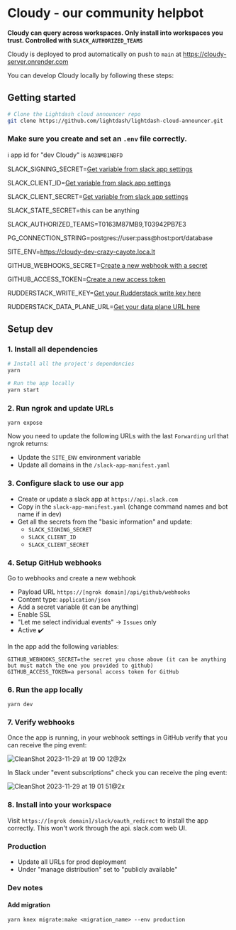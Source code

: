 # Cloudy - our community helpbot

**Cloudy can query across workspaces. Only install into workspaces you trust. Controlled with `SLACK_AUTHORIZED_TEAMS`**

Cloudy is deployed to prod automatically on push to `main` at https://cloudy-server.onrender.com

You can develop Cloudy locally by following these steps:

## Getting started

```bash
# Clone the Lightdash cloud announcer repo
git clone https://github.com/lightdash/lightdash-cloud-announcer.git
```

### Make sure you create and set an `.env` file correctly.

ℹ️ app id for "dev Cloudy" is `A03NM81NBFD`

SLACK_SIGNING_SECRET=[Get variable from slack app settings](https://api.slack.com/apps/[APP_ID]/general)

SLACK_CLIENT_ID=[Get variable from slack app settings](https://api.slack.com/apps/[APP_ID]/general)

SLACK_CLIENT_SECRET=[Get variable from slack app settings](https://api.slack.com/apps/[APP_ID]/general)

SLACK_STATE_SECRET=this can be anything

SLACK_AUTHORIZED_TEAMS=T0163M87MB9,T03942PB7E3

PG_CONNECTION_STRING=postgres://user:pass@host:port/database

SITE_ENV=https://cloudy-dev-crazy-cayote.loca.lt

GITHUB_WEBHOOKS_SECRET=[Create a new webhook with a secret](https://github.com/organizations/lightdash/settings/hooks)

GITHUB_ACCESS_TOKEN=[Create a new access token](https://github.com/settings/tokens/new)

RUDDERSTACK_WRITE_KEY=[Get your Rudderstack write key here](https://app.rudderstack.com/)

RUDDERSTACK_DATA_PLANE_URL=[Get your data plane URL here](https://app.rudderstack.com/)

## Setup dev

### 1. Install all dependencies

```bash
# Install all the project's dependencies
yarn

# Run the app locally
yarn start
```

### 2. Run ngrok and update URLs

```shell
yarn expose
```

Now you need to update the following URLs with the last `Forwarding` url that ngrok returns:

- Update the `SITE_ENV` environment variable
- Update all domains in the `/slack-app-manifest.yaml`

### 3. Configure slack to use our app

- Create or update a slack app at `https://api.slack.com`
- Copy in the `slack-app-manifest.yaml` (change command names and bot name if in dev)
- Get all the secrets from the "basic information" and update:
  - `SLACK_SIGNING_SECRET`
  - `SLACK_CLIENT_ID`
  - `SLACK_CLIENT_SECRET`

### 4. Setup GitHub webhooks

Go to webhooks and create a new webhook

- Payload URL `https://[ngrok domain]/api/github/webhooks`
- Content type: `application/json`
- Add a secret variable (it can be anything)
- Enable SSL
- "Let me select individual events" -> `Issues` only
- Active ✔️

In the app add the following variables:

```
GITHUB_WEBHOOKS_SECRET=the secret you chose above (it can be anything but must match the one you provided to github)
GITHUB_ACCESS_TOKEN=a personal access token for GitHub
```

### 6. Run the app locally

```shell
yarn dev
```

### 7. Verify webhooks

Once the app is running, in your webhook settings in GitHub verify that you can receive the ping event:

![CleanShot 2023-11-29 at 19 00 12@2x](https://github.com/lightdash/lightdash-cloud-announcer/assets/11660098/195add17-9e6e-46c3-8483-9598aa0b619c)

In Slack under "event subscriptions" check you can receive the ping event:

![CleanShot 2023-11-29 at 19 01 51@2x](https://github.com/lightdash/lightdash-cloud-announcer/assets/11660098/87c3b8f8-9a7e-4fd4-ad74-2c3bc0f832ae)

### 8. Install into your workspace

Visit `https://[ngrok domain]/slack/oauth_redirect` to install the app correctly. This won't work through the api.
slack.com web UI.

### Production

- Update all URLs for prod deployment
- Under "manage distribution" set to "publicly available"

### Dev notes

#### Add migration

```shell
yarn knex migrate:make <migration_name> --env production
```
